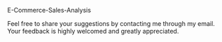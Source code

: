 E-Commerce-Sales-Analysis

Feel free to share your suggestions by contacting me through my email. Your feedback is highly welcomed and greatly appreciated.
